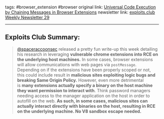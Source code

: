 tags: #browser_extension #browser
original link:  [Universal Code Execution by Chaining Messages in Browser Extensions](https://spaceraccoon.dev/universal-code-execution-browser-extensions/?ref=blog.exploits.club)
newsletter link: [exploits.club Weekly Newsletter 29](https://blog.exploits.club/exploits-club-weekly-newsletter-29/) 

---
## Exploits Club Summary:
> [@spaceraccoonsec](https://x.com/spaceraccoonsec?ref=blog.exploits.club) released a pretty fun write-up this week detailing his research in leveraging **vulnerable chrome extensions into RCE on the underlying host machines.** In some cases, browser extensions will allow communications with web pages via `postMessage`. Depending on if the extensions have been properly scoped or not, this could include result in **malicious sites exploiting logic bugs and breaking Same Origin Policy.** However, even more detrimental is **many extensions actually specify a binary on the host machine they want permission to interact with**. Think password managers needing access to the manager application on the host in order to autofill on the web. **As such, in some cases, malicious sites can actually interact directly with binaries on the host, resulting in RCE on the underlying machine. No V8 sandbox escape needed.**